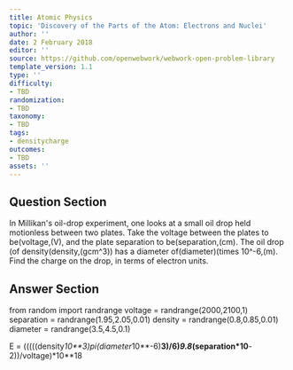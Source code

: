 ```yaml
---
title: Atomic Physics
topic: 'Discovery of the Parts of the Atom: Electrons and Nuclei'
author: ''
date: 2 February 2018
editor: ''
source: https://github.com/openwebwork/webwork-open-problem-library
template_version: 1.1
type: ''
difficulty:
- TBD
randomization:
- TBD
taxonomy:
- TBD
tags:
- densitycharge
outcomes:
- TBD
assets: ''
---
```


## Question Section 

In Millikan's oil-drop experiment, one looks at a small oil drop held motionless between two plates. Take the voltage between the plates to be(voltage,(V), and the plate separation to be(separation,(cm). The oil drop (of density(density,(gcm^3)) has a diameter of(diameter)(times 10^-6,(m). Find the charge on the drop, in terms of electron units.



## Answer Section

from random import randrange
voltage = randrange(2000,2100,1)
separation = randrange(1.95,2.05,0.01)
density = randrange(0.8,0.85,0.01)
diameter = randrange(3.5,4.5,0.1)

E = (((((density*10**3)*pi*(diameter*10**-6)**3)/6)*9.8*(separation*10**-2))/voltage)*10**18